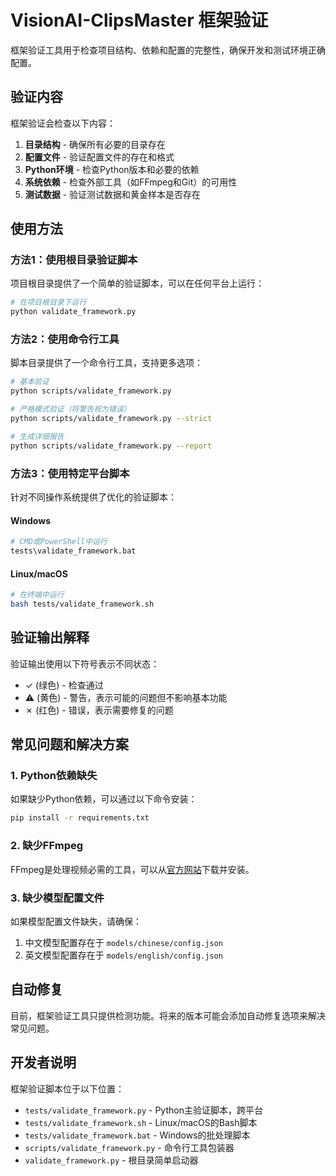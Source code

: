 # VisionAI-ClipsMaster 框架验证

框架验证工具用于检查项目结构、依赖和配置的完整性，确保开发和测试环境正确配置。

## 验证内容

框架验证会检查以下内容：

1. **目录结构** - 确保所有必要的目录存在
2. **配置文件** - 验证配置文件的存在和格式
3. **Python环境** - 检查Python版本和必要的依赖
4. **系统依赖** - 检查外部工具（如FFmpeg和Git）的可用性
5. **测试数据** - 验证测试数据和黄金样本是否存在

## 使用方法

### 方法1：使用根目录验证脚本

项目根目录提供了一个简单的验证脚本，可以在任何平台上运行：

```bash
# 在项目根目录下运行
python validate_framework.py
```

### 方法2：使用命令行工具

脚本目录提供了一个命令行工具，支持更多选项：

```bash
# 基本验证
python scripts/validate_framework.py

# 严格模式验证（将警告视为错误）
python scripts/validate_framework.py --strict

# 生成详细报告
python scripts/validate_framework.py --report
```

### 方法3：使用特定平台脚本

针对不同操作系统提供了优化的验证脚本：

#### Windows
```bash
# CMD或PowerShell中运行
tests\validate_framework.bat
```

#### Linux/macOS
```bash
# 在终端中运行
bash tests/validate_framework.sh
```

## 验证输出解释

验证输出使用以下符号表示不同状态：

- ✓ (绿色) - 检查通过
- ⚠ (黄色) - 警告，表示可能的问题但不影响基本功能
- ✗ (红色) - 错误，表示需要修复的问题

## 常见问题和解决方案

### 1. Python依赖缺失

如果缺少Python依赖，可以通过以下命令安装：

```bash
pip install -r requirements.txt
```

### 2. 缺少FFmpeg

FFmpeg是处理视频必需的工具，可以从[官方网站](https://ffmpeg.org/download.html)下载并安装。

### 3. 缺少模型配置文件

如果模型配置文件缺失，请确保：

1. 中文模型配置存在于 `models/chinese/config.json`
2. 英文模型配置存在于 `models/english/config.json`

## 自动修复

目前，框架验证工具只提供检测功能。将来的版本可能会添加自动修复选项来解决常见问题。

## 开发者说明

框架验证脚本位于以下位置：

- `tests/validate_framework.py` - Python主验证脚本，跨平台
- `tests/validate_framework.sh` - Linux/macOS的Bash脚本
- `tests/validate_framework.bat` - Windows的批处理脚本
- `scripts/validate_framework.py` - 命令行工具包装器
- `validate_framework.py` - 根目录简单启动器 
